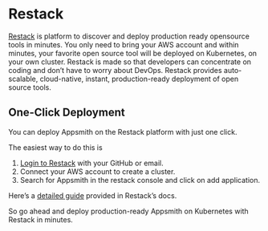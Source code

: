 # Restack

[Restack](https://www.restack.io) is platform to discover and deploy production ready opensource tools in minutes.
You only need to bring your AWS account and within minutes, your favorite open source tool will be deployed on Kubernetes, on your own cluster.
Restack is made so that developers can concentrate on coding and don’t have to worry about DevOps. 
Restack provides auto-scalable, cloud-native, instant, production-ready deployment of open source tools.

## One-Click Deployment

You can deploy Appsmith on the Restack platform with just one click.

The easiest way to do this is

1. [Login to Restack](https://restack.io/login) with your GitHub or email.
2. Connect your AWS account to create a cluster. 
3. Search for Appsmith in the restack console and click on add application. 

Here’s a [detailed guide](https://www.restack.io/docs/deploy-appsmith-on-kubernetes) provided in Restack’s docs.  

So go ahead and deploy production-ready Appsmith on Kubernetes with Restack in minutes.